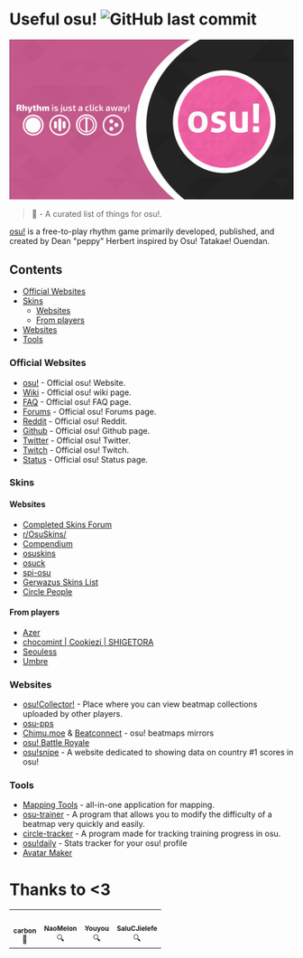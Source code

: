 # Useful osu! ![GitHub last commit](https://img.shields.io/github/last-commit/CarbonUwU/Useful-osu?color=ff69b4&label=last%20updated)

<img src="header.png" width="1920" />

> 📑 - A curated list of things for osu!.

[osu!](https://osu.ppy.sh/) is a free-to-play rhythm game primarily developed, published, and created by Dean "peppy" Herbert inspired by Osu! Tatakae! Ouendan.

## Contents

- [Official Websites](#official-websites)
- [Skins](#skins)
  - [Websites](#websites)
  - [From players](#from-players)
- [Websites](#websites)
- [Tools](#tools)

### Official Websites

- [osu!](https://osu.ppy.sh/) - Official osu! Website.
- [Wiki](https://osu.ppy.sh/wiki/en/Main_Page) - Official osu! wiki page.
- [FAQ](https://osu.ppy.sh/wiki/en/FAQ) - Official osu! FAQ page.
- [Forums](https://osu.ppy.sh/community/forums) - Official osu! Forums page.
- [Reddit](https://www.reddit.com/r/osugame/) - Official osu! Reddit.
- [Github](https://github.com/ppy/osu) - Official osu! Github page.
- [Twitter](https://twitter.com/osugame) - Official osu! Twitter.
- [Twitch](https://www.twitch.tv/osulive) - Official osu! Twitch.
- [Status](https://status.ppy.sh/) - Official osu! Status page.

### Skins

#### Websites

- [Completed Skins Forum](https://osu.ppy.sh/community/forums/109)
- [r/OsuSkins/](https://www.reddit.com/r/OsuSkins/)
- [Compendium](https://compendium.skinship.xyz/)
- [osuskins](https://osuskins.net/)
- [osuck](https://skins.osuck.net/)
- [spi-osu](https://spi-osu.com/Skins)
- [Gerwazus Skins List](https://github.com/Gerwazus/All-Skins)
- [Circle People](https://circle-people.com/skins/)

#### From players

- [Azer](https://drive.google.com/drive/folders/1hAMktXgn2yCpPNiUHP-oMS66rGpfCAlo)
- [chocomint | Cookiezi | SHIGETORA](https://gist.github.com/Fobxx/107e2bad2bf7312cd49431c696aac912)
- [Seouless](https://pastebin.com/raw/dxDGWhkj)
- [Umbre](https://pastebin.com/6VBm80uj)

### Websites

- [osu!Collector!](https://osucollector.com/) - Place where you can view beatmap collections uploaded by other players.
- [osu-pps](https://osu-pps.com/)
- [Chimu.moe](https://chimu.moe/beatmaps) & [Beatconnect](https://beatconnect.io/) - osu! beatmaps mirrors
- [osu! Battle Royale](https://play.osustuff.org/)
- [osu!snipe](https://snipe.huismetbenen.nl/) -  A website dedicated to showing data on country #1 scores in osu!

### Tools

- [Mapping Tools](https://mappingtools.github.io/) - all-in-one application for mapping.
- [osu-trainer](https://github.com/FunOrange/osu-trainer) - A program that allows you to modify the difficulty of a beatmap very quickly and easily.
- [circle-tracker](https://github.com/FunOrange/circle-tracker) - A program made for tracking training progress in osu.
- [osu!daily](https://osudaily.net/index.php) - Stats tracker for your osu! profile
- [Avatar Maker](https://www.osustuff.org/avatar-maker)

# Thanks to <3

<!-- ALL-CONTRIBUTORS-LIST:START - -->
<!-- prettier-ignore-start -->
<!-- markdownlint-disable -->
<table>
  <tr>
    <td align="center"><a href="https://twitter.com/c9rbon"><img src="https://pbs.twimg.com/profile_images/1485926744683126791/MN2IuqcI_400x400.jpg" width="100px;" alt=""/><br /><sub><b>carbon</b></sub></a><br /><a title="Research">🤔</a></td>
    <td align="center"><a href="https://twitter.com/NaoMeIon"><img src="https://pbs.twimg.com/profile_images/1484220182285406209/ZOtZUFnw_400x400.jpg" width="100px;" alt=""/><br /><sub><b>NaoMelon</b></sub></a><br /><a title="Research">🔍</a></td>
    <td align="center"><a href="https://twitter.com/_Youyoux_"><img src="https://pbs.twimg.com/profile_images/1447669532974362624/WCQkBFI4_400x400.jpg" width="100px;" alt=""/><br /><sub><b>Youyou</b></sub></a><br /><a title="Research">🔍</a></td>
    <td align="center"><a href="https://twitter.com/SaluCJielefe"><img src="https://pbs.twimg.com/profile_images/1475983384077864961/M2gEZzN8_400x400.jpg" width="100px;" alt=""/><br /><sub><b>SaluCJielefe</b></sub></a><br /><a title="Research">🔍</a></td>
  </tr>
</table>

<!-- markdownlint-restore -->
<!-- prettier-ignore-end -->

<!-- ALL-CONTRIBUTORS-LIST:END -->
